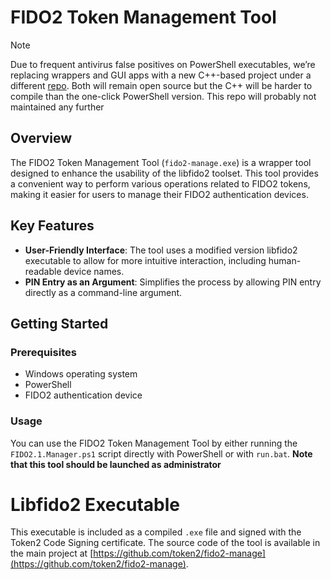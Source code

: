 # FIDO2 Token Management Tool
> [!NOTE]  
> Due to frequent antivirus false positives on PowerShell executables, we’re replacing wrappers and GUI apps with a new C++-based project under a different [repo](https://github.com/token2/fido2-manage.cpp). Both will remain open source but the C++ will be harder to compile than the one-click PowerShell version. This repo will probably not maintained any further


## Overview

The FIDO2 Token Management Tool (`fido2-manage.exe`) is a wrapper tool designed to enhance the usability of the libfido2 toolset. This tool provides a convenient way to perform various operations related to FIDO2 tokens, making it easier for users to manage their FIDO2 authentication devices.

## Key Features

- **User-Friendly Interface**: The tool uses a modified version libfido2 executable to allow for more intuitive interaction, including human-readable device names.
- **PIN Entry as an Argument**: Simplifies the process by allowing PIN entry directly as a command-line argument.

## Getting Started

### Prerequisites

- Windows operating system
- PowerShell
- FIDO2 authentication device




### Usage
You can use the FIDO2 Token Management Tool by either running the `FIDO2.1.Manager.ps1` script directly with PowerShell or with `run.bat`. **Note that this tool should be launched as administrator**

 



# Libfido2 Executable

This executable is included as a compiled `.exe` file and signed with the Token2 Code Signing certificate. The source code of the tool is available in the main project at [https://github.com/token2/fido2-manage](https://github.com/token2/fido2-manage).
